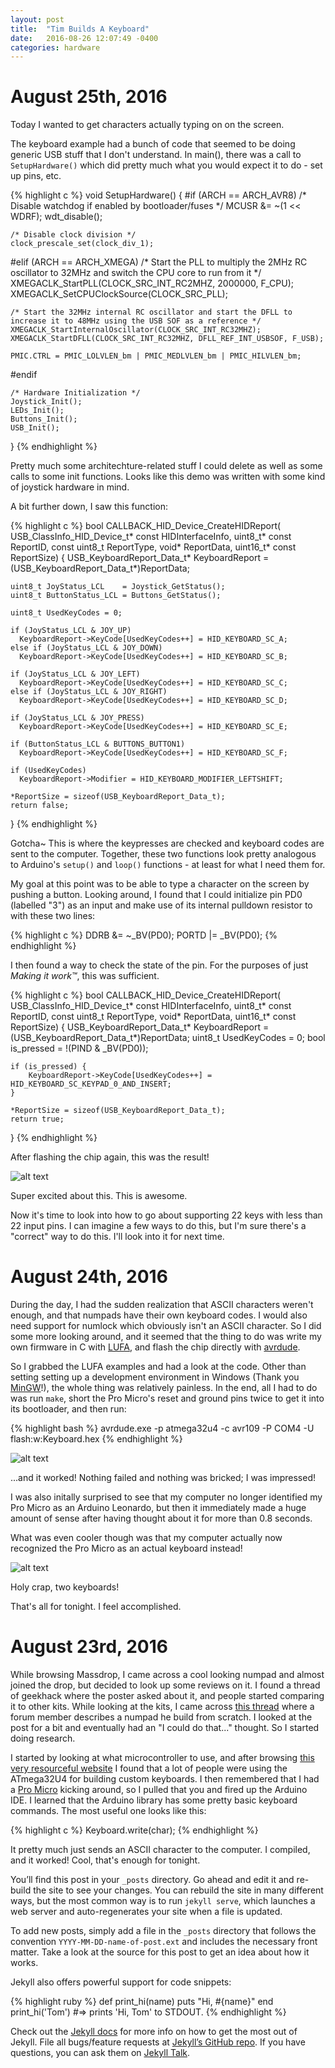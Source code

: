 ```yaml
---
layout: post
title:  "Tim Builds A Keyboard"
date:   2016-08-26 12:07:49 -0400
categories: hardware
---
```


# August 25th, 2016

Today I wanted to get characters actually typing on on the screen.

The keyboard example had a bunch of code that seemed to be doing generic USB stuff that I don't understand. In main(), there was a call to `SetupHardware()` which did pretty much what you would expect it to do - set up pins, etc.

{% highlight c %}
void SetupHardware()
{
#if (ARCH == ARCH_AVR8)
	/* Disable watchdog if enabled by bootloader/fuses */
	MCUSR &= ~(1 << WDRF);
	wdt_disable();

	/* Disable clock division */
	clock_prescale_set(clock_div_1);
#elif (ARCH == ARCH_XMEGA)
	/* Start the PLL to multiply the 2MHz RC oscillator to 32MHz and switch the CPU core to run from it */
	XMEGACLK_StartPLL(CLOCK_SRC_INT_RC2MHZ, 2000000, F_CPU);
	XMEGACLK_SetCPUClockSource(CLOCK_SRC_PLL);

	/* Start the 32MHz internal RC oscillator and start the DFLL to increase it to 48MHz using the USB SOF as a reference */
	XMEGACLK_StartInternalOscillator(CLOCK_SRC_INT_RC32MHZ);
	XMEGACLK_StartDFLL(CLOCK_SRC_INT_RC32MHZ, DFLL_REF_INT_USBSOF, F_USB);

	PMIC.CTRL = PMIC_LOLVLEN_bm | PMIC_MEDLVLEN_bm | PMIC_HILVLEN_bm;
#endif

	/* Hardware Initialization */
	Joystick_Init();
	LEDs_Init();
	Buttons_Init();
	USB_Init();
}
{% endhighlight %}

Pretty much some architechture-related stuff I could delete as well as some calls to some init functions. Looks like this demo was written with some kind of joystick hardware in mind.

A bit further down, I saw this function:

{% highlight c %}
bool CALLBACK_HID_Device_CreateHIDReport(
    USB_ClassInfo_HID_Device_t* const HIDInterfaceInfo,
    uint8_t* const ReportID,
    const uint8_t ReportType,
    void* ReportData,
    uint16_t* const ReportSize)
{
	USB_KeyboardReport_Data_t* KeyboardReport = (USB_KeyboardReport_Data_t*)ReportData;

	uint8_t JoyStatus_LCL    = Joystick_GetStatus();
	uint8_t ButtonStatus_LCL = Buttons_GetStatus();

	uint8_t UsedKeyCodes = 0;

	if (JoyStatus_LCL & JOY_UP)
	  KeyboardReport->KeyCode[UsedKeyCodes++] = HID_KEYBOARD_SC_A;
	else if (JoyStatus_LCL & JOY_DOWN)
	  KeyboardReport->KeyCode[UsedKeyCodes++] = HID_KEYBOARD_SC_B;

	if (JoyStatus_LCL & JOY_LEFT)
	  KeyboardReport->KeyCode[UsedKeyCodes++] = HID_KEYBOARD_SC_C;
	else if (JoyStatus_LCL & JOY_RIGHT)
	  KeyboardReport->KeyCode[UsedKeyCodes++] = HID_KEYBOARD_SC_D;

	if (JoyStatus_LCL & JOY_PRESS)
	  KeyboardReport->KeyCode[UsedKeyCodes++] = HID_KEYBOARD_SC_E;

	if (ButtonStatus_LCL & BUTTONS_BUTTON1)
	  KeyboardReport->KeyCode[UsedKeyCodes++] = HID_KEYBOARD_SC_F;

	if (UsedKeyCodes)
	  KeyboardReport->Modifier = HID_KEYBOARD_MODIFIER_LEFTSHIFT;

	*ReportSize = sizeof(USB_KeyboardReport_Data_t);
	return false;
}
{% endhighlight %}

Gotcha~ This is where the keypresses are checked and keyboard codes are sent to the computer. Together, these two functions look pretty analogous to Arduino's `setup()` and `loop()` functions - at least for what I need them for.

My goal at this point was to be able to type a character on the screen by pushing a button. Looking around, I found that I could initialize pin PD0 (labelled "3") as an input and make use of its internal pulldown resistor to with these two lines:

{% highlight c %}
DDRB &= ~_BV(PD0);
PORTD |= _BV(PD0);
{% endhighlight %}

I then found a way to check the state of the pin. For the purposes of just *Making it work™*, this was sufficient.

{% highlight c %}
bool CALLBACK_HID_Device_CreateHIDReport(
    USB_ClassInfo_HID_Device_t* const HIDInterfaceInfo,
    uint8_t* const ReportID,
    const uint8_t ReportType,
    void* ReportData,
    uint16_t* const ReportSize)
{
	USB_KeyboardReport_Data_t* KeyboardReport = (USB_KeyboardReport_Data_t*)ReportData;
	uint8_t UsedKeyCodes = 0;
	bool is_pressed = !(PIND & _BV(PD0));
	
	if (is_pressed) {
		KeyboardReport->KeyCode[UsedKeyCodes++] = HID_KEYBOARD_SC_KEYPAD_0_AND_INSERT;
	}
	
	*ReportSize = sizeof(USB_KeyboardReport_Data_t);
	return true;
}
{% endhighlight %}

After flashing the chip again, this was the result!

![alt text](/assets/pushing_button.gif "Pushing buttons. Producing zeroes.")

Super excited about this. This is awesome. 

Now it's time to look into how to go about supporting 22 keys with less than 22 input pins. I can imagine a few ways to do this, but I'm sure there's a "correct" way to do this. I'll look into it for next time.

# August 24th, 2016

During the day, I had the sudden realization that ASCII characters weren't enough, and that numpads have their own keyboard codes. I would also need support for numlock which obviously isn't an ASCII character. So I did some more looking around, and it seemed that the thing to do was write my own firmware in C with [LUFA](http://www.fourwalledcubicle.com/LUFA.php), and flash the chip directly with [avrdude](http://www.nongnu.org/avrdude/).

So I grabbed the LUFA examples and had a look at the code. Other than setting setting up a development environment in Windows (Thank you [MinGW](http://www.mingw.org/)!), the whole thing was relatively painless. In the end, all I had to do was run `make`, short the Pro Micro's reset and ground pins twice to get it into its bootloader, and then run:

{% highlight bash %}
avrdude.exe -p atmega32u4 -c avr109 -P COM4 -U flash:w:Keyboard.hex
{% endhighlight %}

![alt text](/assets/flashing_pro_micro.gif "Flashing the Pro Micro")

...and it worked! Nothing failed and nothing was bricked; I was impressed!

I was also initally surprised to see that my computer no longer identified my Pro Micro as an Arduino Leonardo, but then it immediately made a huge amount of sense after having thought about it for more than 0.8 seconds.

What was even cooler though was that my computer actually now recognized the Pro Micro as an actual keyboard instead!

![alt text](/assets/device_manager_two_keyboards.png "Two keyboards!")

Holy crap, two keyboards!

That's all for tonight. I feel accomplished.

# August 23rd, 2016

While browsing Massdrop, I came across a cool looking numpad and almost joined the drop, but decided to look up some reviews on it. I found a thread of geekhack where the poster asked about it, and people started comparing it to other kits. While looking at the kits, I came across [this thread](https://geekhack.org/index.php?topic=35894.0) where a forum member describes a numpad he build from scratch. I looked at the post for a bit and eventually had an "I could do that..." thought. So I started doing research.

I started by looking at what microcontroller to use, and after browsing [this very resourceful website](https://www.google.ca/?ion=1&espv=2#q=how%20to%20build%20a%20keyboard) I found that a lot of people were using the ATmega32U4 for building custom keyboards. I then remembered that I had a [Pro Micro](https://www.sparkfun.com/products/12640) kicking around, so I pulled that you and fired up the Arduino IDE. I learned that the Arduino library has some pretty basic keyboard commands. The most useful one looks like this:

{% highlight c %}
Keyboard.write(char);
{% endhighlight %}

It pretty much just sends an ASCII character to the computer. I compiled, and it worked! Cool, that's enough for tonight.


You’ll find this post in your `_posts` directory. Go ahead and edit it and re-build the site to see your changes. You can rebuild the site in many different ways, but the most common way is to run `jekyll serve`, which launches a web server and auto-regenerates your site when a file is updated.

To add new posts, simply add a file in the `_posts` directory that follows the convention `YYYY-MM-DD-name-of-post.ext` and includes the necessary front matter. Take a look at the source for this post to get an idea about how it works.

Jekyll also offers powerful support for code snippets:

{% highlight ruby %}
def print_hi(name)
  puts "Hi, #{name}"
end
print_hi('Tom')
#=> prints 'Hi, Tom' to STDOUT.
{% endhighlight %}

Check out the [Jekyll docs][jekyll-docs] for more info on how to get the most out of Jekyll. File all bugs/feature requests at [Jekyll’s GitHub repo][jekyll-gh]. If you have questions, you can ask them on [Jekyll Talk][jekyll-talk].

[jekyll-docs]: http://jekyllrb.com/docs/home
[jekyll-gh]:   https://github.com/jekyll/jekyll
[jekyll-talk]: https://talk.jekyllrb.com/
